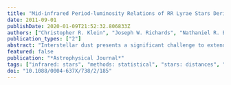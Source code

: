 ```yaml
---
title: "Mid-infrared Period-luminosity Relations of RR Lyrae Stars Derived from the WISE Preliminary Data Release"
date: 2011-09-01
publishDate: 2020-01-09T21:52:32.806833Z
authors: ["Christopher R. Klein", "Joseph W. Richards", "Nathaniel R. Butler", "Joshua S. Bloom"]
publication_types: ["2"]
abstract: "Interstellar dust presents a significant challenge to extending parallax-determined distances of optically observed pulsational variables to larger volumes. Distance ladder work at mid- infrared wavebands, where dust effects are negligible and metallicity correlations are minimized, has been largely focused on few-epoch Cepheid studies. Here we present the first determination of mid-infrared period-luminosity (PL) relations of RR Lyrae stars from phase-resolved imaging using the preliminary data release of the Wide-field Infrared Survey Explorer (WISE). We present a novel statistical framework to predict posterior distances of 76 well observed RR Lyrae that uses the optically constructed prior distance moduli while simultaneously imposing a power-law PL relation to WISE- determined mean magnitudes. We find that the absolute magnitude in the bluest WISE filter is M $_W1$ = (- 0.421 ± 0.014) - (1.681 ± 0.147)log$_10$(P/0.50118 day), with no evidence for a correlation with metallicity. Combining the results from the three bluest WISE filters, we find that a typical star in our sample has a distance measurement uncertainty of 0.97% (statistical) plus 1.17% (systematic). We do not fundamentalize the periods of RRc stars to improve their fit to the relations. Taking the Hipparcos-derived mean V-band magnitudes, we use the distance posteriors to determine a new optical metallicity- luminosity relation. The results of this analysis will soon be tested by Hubble Space Telescope parallax measurements and, eventually, with the GAIA astrometric mission."
featured: false
publication: "*Astrophysical Journal*"
tags: ["infrared: stars", "methods: statistical", "stars: distances", "stars: variables: RR Lyrae", "Astrophysics - Astrophysics of Galaxies", "Astrophysics - Cosmology and Nongalactic Astrophysics"]
doi: "10.1088/0004-637X/738/2/185"
---
```


